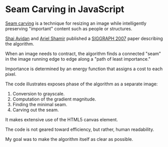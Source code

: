 Seam Carving in JavaScript
==========================

[Seam carving] is a technique for resizing an image while intelligently
preserving "important" content such as people or structures.

[Shai Avidan] and [Ariel Shamir] published a [SIGGRAPH 2007] paper 
describing the algorithm.

When an image needs to contract, the algorithm finds a connected "seam" in the
image running edge to edge along a "path of least importance."

Importance is determined by an energy function that assigns a cost to each
pixel.

The code illustrates exposes phase of the algorithm as a separate image:

 1. Conversion to grayscale.
 2. Computation of the gradient magnitude.
 3. Finding the minimal seam.
 4. Carving out the seam.

It makes extensive use of the HTML5 canvas element.

The code is not geared toward efficiency, but rather, human readability.

My goal was to make the algorithm itself as clear as possible.


[Seam carving]:  http://en.wikipedia.org/wiki/Seam_carving

[Shai Avidan]:   http://www.eng.tau.ac.il/~avidan/

[Ariel Shamir]:  http://www.faculty.idc.ac.il/arik/

[SIGGRAPH 2007]: http://www.faculty.idc.ac.il/arik/SCWeb/imret/imret.pdf
